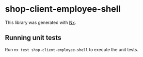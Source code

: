 # shop-client-employee-shell

This library was generated with [Nx](https://nx.dev).

## Running unit tests

Run `nx test shop-client-employee-shell` to execute the unit tests.
